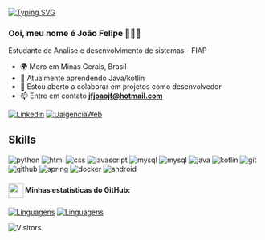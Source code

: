 [![Typing SVG](https://readme-typing-svg.herokuapp.com?font=Press+Start+2P&size=24&pause=1000&color=00D800&vCenter=true&random=false&width=435&lines=Seja+bem+vindo!++%3D%5D)](https://git.io/typing-svg)
### Ooi, meu nome é João Felipe 🤠🖖🏼
Estudante de Analise e desenvolvimento de sistemas - FIAP

- 🌍  Moro em Minas Gerais, Brasil
- 🧠  Atualmente aprendendo Java/kotlin
- 🤝  Estou aberto a colaborar em projetos como desenvolvedor
- 📫  Entre em contato **jfjoaojf@hotmail.com**


[![Linkedin](https://img.shields.io/badge/LinkedIn-0077B5?style=for-the-badge&logo=linkedin&logoColor=white)](https://www.linkedin.com/in/joao-felipe-franklin-pereira/)
[![UaigenciaWeb](https://img.shields.io/badge/website-000000?style=for-the-badge&logo=About.me&logoColor=white)](https://www.uaigenciaweb.com.br)

<!-- ![Anurag's GitHub stats](https://github-readme-stats.vercel.app/api?username=JFJoao&show_icons=true&theme=dark) -->

## Skills
<!-- https://dev.to/envoy_/150-badges-for-github-pnk (badges) -->
<div style="display: inline-block; >"<br>
<img align="center" alt="python" src="https://img.shields.io/badge/Python-3776AB?style=for-the-badge&logo=python&logoColor=white" />
<img align="center" alt="html" src="https://img.shields.io/badge/HTML-239120?style=for-the-badge&logo=html5&logoColor=white" />
<img align="center" alt="css" src="https://img.shields.io/badge/CSS-239120?&style=for-the-badge&logo=css3&logoColor=white" />
<img align="center" alt="javascript" src="https://img.shields.io/badge/JavaScript-F7DF1E?style=for-the-badge&logo=javascript&logoColor=black" />
<img align="center" alt="mysql" src="https://img.shields.io/badge/MySQL-00000F?style=for-the-badge&logo=mysql&logoColor=white" />
<img align="center" alt="mysql" src="https://img.shields.io/badge/React-20232A?style=for-the-badge&logo=react&logoColor=61DAFB" />
<img align="center" alt="java" src="https://img.shields.io/badge/Java-ED8B00?style=for-the-badge&logo=openjdk&logoColor=white" />
<img align="center" alt="kotlin" src="https://img.shields.io/badge/kotlin-%237F52FF.svg?style=for-the-badge&logo=kotlin&logoColor=white" />
<img align="center" alt="git" src="https://img.shields.io/badge/git-%23F05033.svg?style=for-the-badge&logo=git&logoColor=white" />
<img align="center" alt="github" src="https://img.shields.io/badge/github-%23121011.svg?style=for-the-badge&logo=github&logoColor=white" />
<img align="center" alt="spring" src="https://img.shields.io/badge/Spring-6DB33F?style=for-the-badge&logo=spring&logoColor=whitee" />
<img align="center" alt="docker" src="https://https://img.shields.io/badge/docker-%230db7ed.svg?style=for-the-badge&logo=docker&logoColor=white" />
<img align="center" alt="android" src="https://img.shields.io/badge/Android-3DDC84?style=for-the-badge&logo=android&logoColor=white" />

</div>

<br>

#### <img src="https://github.githubassets.com/images/modules/logos_page/GitHub-Mark.png" width="30" style="vertical-align: middle;"> Minhas estatísticas do GitHub: 
[![Linguagens](https://github-readme-stats.vercel.app/api?username=JFJoao&show_icons=true&locale=pt-BR&&theme=dark)](https://github.com/JFJoao?tab=repositories)
[![Linguagens](https://github-readme-stats.vercel.app/api/top-langs/?username=JFJoao&layout=compact&locale=pt-BR&&theme=dark)](https://github.com/JFJoao?tab=repositories)

<!-- ![Top Langs](https://github-readme-stats.vercel.app/api/top-langs/?username=JFJoao&most_progress=true) -->

![Visitors](https://api.visitorbadge.io/api/visitors?path=https%3A%2F%2Fgithub.com%2FJFJoao&label=Visitas%20ao%20perfil%3A&labelColor=%23263759&countColor=%23263759)

<!-- ## last content
- [interactive title](link)<br>
- [interactive title](link)<br> -->

